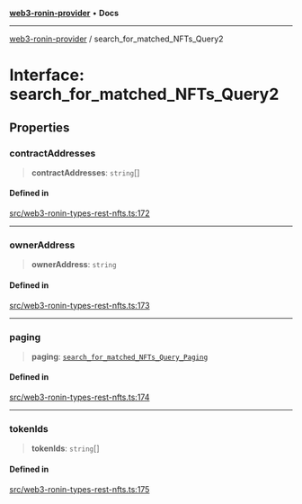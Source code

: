 [**web3-ronin-provider**](../README.md) • **Docs**

***

[web3-ronin-provider](../globals.md) / search\_for\_matched\_NFTs\_Query2

# Interface: search\_for\_matched\_NFTs\_Query2

## Properties

### contractAddresses

> **contractAddresses**: `string`[]

#### Defined in

[src/web3-ronin-types-rest-nfts.ts:172](https://github.com/chuacw/web3-ronin-provider/blob/3fc214e27766815592deb24c85c0a23477593bed/src/web3-ronin-types-rest-nfts.ts#L172)

***

### ownerAddress

> **ownerAddress**: `string`

#### Defined in

[src/web3-ronin-types-rest-nfts.ts:173](https://github.com/chuacw/web3-ronin-provider/blob/3fc214e27766815592deb24c85c0a23477593bed/src/web3-ronin-types-rest-nfts.ts#L173)

***

### paging

> **paging**: [`search_for_matched_NFTs_Query_Paging`](search_for_matched_NFTs_Query_Paging.md)

#### Defined in

[src/web3-ronin-types-rest-nfts.ts:174](https://github.com/chuacw/web3-ronin-provider/blob/3fc214e27766815592deb24c85c0a23477593bed/src/web3-ronin-types-rest-nfts.ts#L174)

***

### tokenIds

> **tokenIds**: `string`[]

#### Defined in

[src/web3-ronin-types-rest-nfts.ts:175](https://github.com/chuacw/web3-ronin-provider/blob/3fc214e27766815592deb24c85c0a23477593bed/src/web3-ronin-types-rest-nfts.ts#L175)
